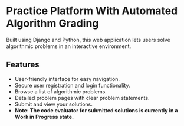 # Practice Platform With Automated Algorithm Grading

Built using Django and Python, this web application lets users solve algorithmic problems in an interactive environment.

## Features

- User-friendly interface for easy navigation.
- Secure user registration and login functionality.
- Browse a list of algorithmic problems.
- Detailed problem pages with clear problem statements.
- Submit and view your solutions.
- **Note: The code evaluator for submitted solutions is currently in a Work in Progress state.**
